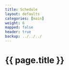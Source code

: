 ```yaml
---
title: Schedule 
layout: defaults
categories: [main]
weight: 6
mapped: false
header: true
backup: ../../../
---
```


# {{ page.title }}

